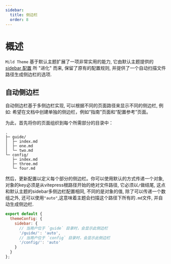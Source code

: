```yaml
---
sidebar:
  title: 侧边栏
  order: 8
---
```


# 概述

`Mild Theme` 基于默认主题扩展了一项非常实用的能力, 它由默认主题提供的 [sidebar 配置](https://vitepress.dev/zh/reference/default-theme-sidebar) 所 "进化" 而来, 保留了原有的配置规则, 并提供了一个自动扫描文件路径生成侧边栏的选项.

## 自动侧边栏

自动侧边栏基于多侧边栏实现, 可以根据不同的页面路径来显示不同的侧边栏, 例如: 希望在文档中创建单独的侧边栏，例如“指南”页面和“配置参考”页面。

为此，首先将你的页面组织到每个所需部分的目录中：

```
.
├─ guide/
│  ├─ index.md
│  ├─ one.md
│  └─ two.md
└─ config/
   ├─ index.md
   ├─ three.md
   └─ four.md
```

然后，更新配置以定义每个部分的侧边栏。你可以使用默认的方式传递一个对象, 对象的key必须是从vitepress根路径开始的绝对文件路径, 它必须以`/`做结尾, 这点和默认主题的sidebar多侧边栏配置相同, 不同的是对象的值, 除了可以传递一个数组之外, 还可以使用`"auto"`,这意味着主题会扫描这个路径下所有的`.md`文件, 并自动生成侧边栏.

```js
export default {
  themeConfig: {
    sidebar: {
      // 当用户位于 `guide` 目录时，会显示此侧边栏
      '/guide/': 'auto',
      // 当用户位于 `config` 目录时，会显示此侧边栏
      '/config/': 'auto'
    }
  }
};
```
